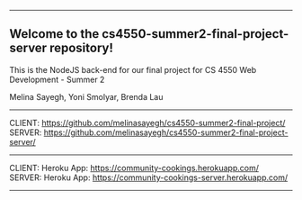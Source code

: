 ***
## Welcome to the cs4550-summer2-final-project-server repository!
This is the NodeJS back-end for our final project for CS 4550 Web Development - Summer 2

Melina Sayegh, Yoni Smolyar, Brenda Lau

***

CLIENT: https://github.com/melinasayegh/cs4550-summer2-final-project/
<br/>
SERVER: https://github.com/melinasayegh/cs4550-summer2-final-project-server/

***
CLIENT: Heroku App: https://community-cookings.herokuapp.com/
<br/>
SERVER: Heroku App: https://community-cookings-server.herokuapp.com/
***
